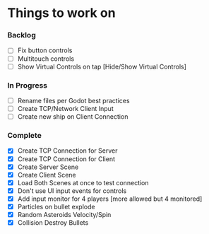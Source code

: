 # Things to work on

### Backlog
- [ ] Fix button controls
- [ ] Multitouch controls
- [ ] Show Virtual Controls on tap [Hide/Show Virtual Controls]

### In Progress
- [ ] Rename files per Godot best practices
- [ ] Create TCP/Network Client Input
- [ ] Create new ship on Client Connection

### Complete
- [x] Create TCP Connection for Server
- [x] Create TCP Connection for Client
- [X] Create Server Scene
- [X] Create Client Scene
- [X] Load Both Scenes at once to test connection
- [x] Don't use UI input events for controls
- [x] Add input monitor for 4 players [more allowed but 4 monitored]
- [x] Particles on bullet explode
- [x] Random Asteroids Velocity/Spin
- [x] Collision Destroy Bullets
